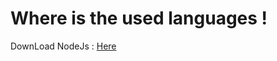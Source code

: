# Where is the used languages !

DownLoad NodeJs : <a href="https://nodejs.org/en/download/">Here</a>
